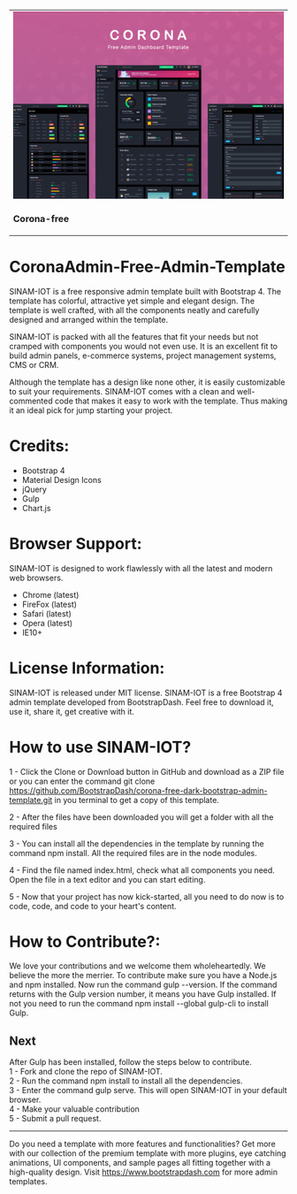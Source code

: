 <table>
  <tr>
    <td>
      <a href="https://www.bootstrapdash.com/demo/corona-free/jquery/template/index.html" target="_blank"><img src="preview.jpg"></a>
       <h3>Corona-free</h3>
    </td>
  </tr>
</table>

<h1>CoronaAdmin-Free-Admin-Template</h1>
SINAM-IOT is a free responsive admin template built with Bootstrap 4. The template has colorful, attractive yet simple and elegant design. The template is well crafted, with all the components neatly and carefully designed and arranged within the template.

SINAM-IOT is packed with all the features that fit your needs but not cramped with components you would not even use. It is an excellent fit to build admin panels, e-commerce systems, project management systems, CMS or CRM.

Although the template has a design like none other, it is easily customizable to suit your requirements. SINAM-IOT comes with a clean and well-commented code that makes it easy to work with the template. Thus making it an ideal pick for jump starting your project.

<h1>Credits:</h1>

- Bootstrap 4
- Material Design Icons
- jQuery
- Gulp
- Chart.js

<h1>Browser Support:</h1>

SINAM-IOT is designed to work flawlessly with all the latest and modern web browsers.

- Chrome (latest)
- FireFox (latest)
- Safari (latest)
- Opera (latest)
- IE10+

<h1>License Information:</h1>

SINAM-IOT is released under MIT license. SINAM-IOT is a free Bootstrap 4 admin template developed from BootstrapDash. Feel free to download it, use it, share it, get creative with it.

<h1>How to use SINAM-IOT?</h1>

1 - Click the Clone or Download button in GitHub and download as a ZIP file or you can enter the command git clone https://github.com/BootstrapDash/corona-free-dark-bootstrap-admin-template.git in you terminal to get a copy of this template.

2 - After the files have been downloaded you will get a folder with all the required files

3 - You can install all the dependencies in the template by running the command npm install. All the required files are in the node modules.

4 - Find the file named index.html, check what all components you need. Open the file in a text editor and you can start editing.

5 - Now that your project has now kick-started, all you need to do now is to code, code, and code to your heart's content.

<h1>How to Contribute?:</h1>

We love your contributions and we welcome them wholeheartedly. We believe the more the merrier.
To contribute make sure you have a Node.js and npm installed. Now run the command gulp --version. If the command returns with the Gulp version number, it means you have Gulp installed. If not you need to run the command npm install --global gulp-cli to install Gulp.

<h2>Next</h2>

After Gulp has been installed, follow the steps below to contribute.
<br>
1 - Fork and clone the repo of SINAM-IOT.
<br>
2 - Run the command npm install to install all the dependencies.
<br>
3 - Enter the command gulp serve. This will open SINAM-IOT in your default browser.
<br>
4 - Make your valuable contribution
<br>
5 - Submit a pull request.

  <hr>
	Do you need a template with more features and functionalities? Get more with our collection of the premium template with more plugins, eye catching animations, UI components, and sample pages all fitting together with a high-quality design.
Visit
  <a href="https://www.bootstrapdash.com" target="_blank">https://www.bootstrapdash.com</a> for more admin templates.
